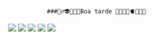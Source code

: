                ###🏋️‍♂️👽😃💔👾Boa tarde 💩🇦🇴🎱🫀🦻🇮🇹

![](https://media.tenor.com/LsYPAE9JiP8AAAAd/rolando-ronaldo.gif)         ![](https://media.tenor.com/wGNPg736OYgAAAAM/mr-incredible-mr-incredible-uncanny.gif)
![](https://media.tenor.com/YqdDgsN-a44AAAAd/van-gogh-art.gif)
![](https://media.tenor.com/ja6xGhZmM00AAAAM/media-geometry-dash.gif)      ![](https://media.tenor.com/0twXHQQ82ToAAAAM/barriguinha-mole-barriguinha.gif)



